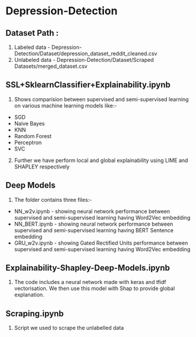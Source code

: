 # Depression-Detection

## Dataset Path : 
1. Labeled data - Depression-Detection/Dataset/depression_dataset_reddit_cleaned.csv
2. Unlabeled data - Depression-Detection/Dataset/Scraped Datasets/merged_dataset.csv

## SSL+SklearnClassifier+Explainability.ipynb
1. Shows comparision between supervised and semi-supervised learning on various machine learning models like:-
* SGD
* Naive Bayes
* KNN
* Random Forest
* Perceptron
* SVC
2. Further we have perform local and global explainability using LIME and SHAPLEY respectively

## Deep Models
1. The folder contains three files:-
* NN_w2v.ipynb - showing neural network performance between supervised and semi-supervised learning having Word2Vec embedding
* NN_BERT.ipynb - showing neural network performance between supervised and semi-supervised learning having BERT Sentence embedding
* GRU_w2v.ipynb - showing Gated Rectified Units performance between supervised and semi-supervised learning having Word2Vec embedding

## Explainability-Shapley-Deep-Models.ipynb
1. The code includes a neural network made with keras and tfidf vectorisation. We then use this model with Shap to provide global explanation.

## Scraping.ipynb
1. Script we used to scrape the unlabelled data
